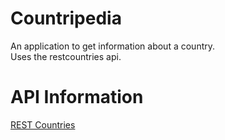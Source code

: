 # Countripedia
An application to get information about a country.<br/>
Uses the restcountries api.<br/>

# API Information
[REST Countries](https://restcountries.eu/)